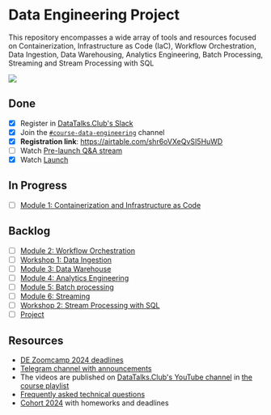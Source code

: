 # Data Engineering Project

This repository encompasses a wide array of tools and resources focused on Containerization, Infrastructure as Code (IaC), Workflow Orchestration, Data Ingestion, Data Warehousing, Analytics Engineering, Batch Processing, Streaming and Stream Processing with SQL

<img src="https://github.com/agcdtmr/potential-pancake/blob/an-data-engineer-project/images/architecture/arch_v3_workshops.jpg" />

## Done
- [x] Register in [DataTalks.Club's Slack](https://datatalks.club/slack.html)
- [x] Join the [`#course-data-engineering`](https://app.slack.com/client/T01ATQK62F8/C01FABYF2RG) channel
- [x] **Registration link**: https://airtable.com/shr6oVXeQvSI5HuWD
- [ ] Watch [Pre-launch Q&A stream](https://www.youtube.com/watch?v=91b8u9GmqB4)
- [x] Watch [Launch](https://www.youtube.com/watch?v=AtRhA-NfS24)

## In Progress
- [ ] [Module 1: Containerization and Infrastructure as Code](https://github.com/agcdtmr/potential-pancake/tree/an-data-engineer-project/00-project-complete/01-module-documentations)

## Backlog
- [ ] [Module 2: Workflow Orchestration]()
- [ ] [Workshop 1: Data Ingestion]()
- [ ] [Module 3: Data Warehouse]()
- [ ] [Module 4: Analytics Engineering]()
- [ ] [Module 5: Batch processing]()
- [ ] [Module 6: Streaming]()
- [ ] [Workshop 2: Stream Processing with SQL]()
- [ ] [Project]()

## Resources
- [DE Zoomcamp 2024 deadlines](https://docs.google.com/spreadsheets/d/e/2PACX-1vQACMLuutV5rvXg5qICuJGL-yZqIV0FBD84CxPdC5eZHf8TfzB-CJT_3Mo7U7oGVTXmSihPgQxuuoku/pubhtml)
- [Telegram channel with announcements](https://t.me/dezoomcamp)
- The videos are published on [DataTalks.Club's YouTube channel](https://www.youtube.com/c/DataTalksClub) in [the course playlist](https://www.youtube.com/playlist?list=PL3MmuxUbc_hJed7dXYoJw8DoCuVHhGEQb)
- [Frequently asked technical questions](https://docs.google.com/document/d/19bnYs80DwuUimHM65UV3sylsCn2j1vziPOwzBwQrebw/edit?usp=sharing)
- [Cohort 2024](https://github.com/agcdtmr/potential-pancake/tree/main/zoomcamp/cohorts/2024) with homeworks and deadlines 
